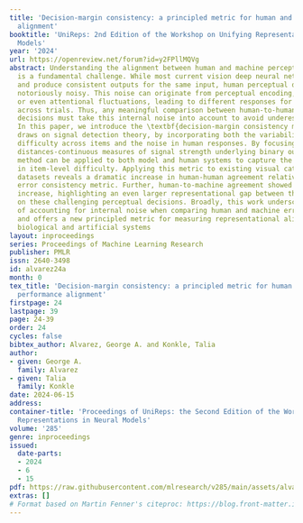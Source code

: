 ```yaml
---
title: 'Decision-margin consistency: a principled metric for human and machine performance
  alignment'
booktitle: 'UniReps: 2nd Edition of the Workshop on Unifying Representations in Neural
  Models'
year: '2024'
url: https://openreview.net/forum?id=y2FPllMQVg
abstract: Understanding the alignment between human and machine perceptual decision-making
  is a fundamental challenge. While most current vision deep neural networks are deterministic
  and produce consistent outputs for the same input, human perceptual decisions are
  notoriously noisy. This noise can originate from perceptual encoding, decision processes,
  or even attentional fluctuations, leading to different responses for the same stimulus
  across trials. Thus, any meaningful comparison between human-to-human or human-to-machine
  decisions must take this internal noise into account to avoid underestimating alignment.
  In this paper, we introduce the \textbf{decision-margin consistency metric}, which
  draws on signal detection theory, by incorporating both the variability in decision
  difficulty across items and the noise in human responses. By focusing on decision-margin
  distances-continuous measures of signal strength underlying binary outcomes-our
  method can be applied to both model and human systems to capture the nuanced agreement
  in item-level difficulty. Applying this metric to existing visual categorization
  datasets reveals a dramatic increase in human-human agreement relative to the standard
  error consistency metric. Further, human-to-machine agreement showed only a modest
  increase, highlighting an even larger representational gap between these systems
  on these challenging perceptual decisions. Broadly, this work underscores the importance
  of accounting for internal noise when comparing human and machine error patterns,
  and offers a new principled metric for measuring representational alignment for
  biological and artificial systems
layout: inproceedings
series: Proceedings of Machine Learning Research
publisher: PMLR
issn: 2640-3498
id: alvarez24a
month: 0
tex_title: 'Decision-margin consistency: a principled metric for human and machine
  performance alignment'
firstpage: 24
lastpage: 39
page: 24-39
order: 24
cycles: false
bibtex_author: Alvarez, George A. and Konkle, Talia
author:
- given: George A.
  family: Alvarez
- given: Talia
  family: Konkle
date: 2024-06-15
address:
container-title: 'Proceedings of UniReps: the Second Edition of the Workshop on Unifying
  Representations in Neural Models'
volume: '285'
genre: inproceedings
issued:
  date-parts:
  - 2024
  - 6
  - 15
pdf: https://raw.githubusercontent.com/mlresearch/v285/main/assets/alvarez24a/alvarez24a.pdf
extras: []
# Format based on Martin Fenner's citeproc: https://blog.front-matter.io/posts/citeproc-yaml-for-bibliographies/
---
```

